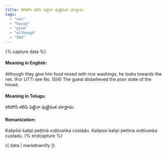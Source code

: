 ```yaml
---
title: కలిపోసి కలిపి పెట్టినా వుట్టివంక చూస్తాడు.
tags:
  - "net"
  - "house"
  - "give"
  - "although"
  - "504"
---
```


{% capture data %}
#### Meaning in English:
Although they give him food mixed with rice washings, he looks towards the net.
(For UTTi see No. 504)
The guest disbelieved the poor state of the house.

#### Meaning in Telugu:
కలిపోసి కలిపి పెట్టినా వుట్టివంక చూస్తాడు.

#### Romanization:
Kalipōsi kalipi peṭṭinā vuṭṭivaṅka cūstāḍu.
Kaliposi kalipi pettina vuttivanka custadu.
{% endcapture %}

{{ data | markdownify }}

